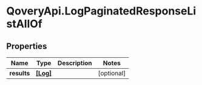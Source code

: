 # QoveryApi.LogPaginatedResponseListAllOf

## Properties

Name | Type | Description | Notes
------------ | ------------- | ------------- | -------------
**results** | [**[Log]**](Log.md) |  | [optional] 



